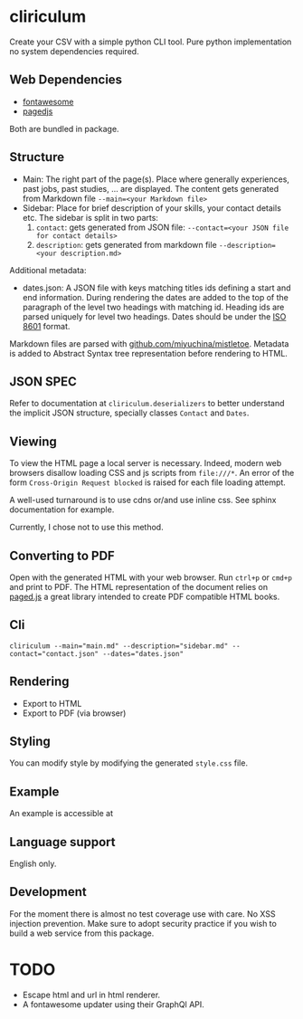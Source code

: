# cliriculum

Create your CSV with a simple python CLI tool.
Pure python implementation no system dependencies required.

## Web Dependencies

* [fontawesome](https://fontawesome.com/)
* [pagedjs](https://pagedjs.org/)

Both are bundled in package.

## Structure

* Main: The right part of the page(s). Place where generally experiences, past jobs, past studies, ... are displayed.
  The content gets generated from Markdown file `--main=<your Markdown file>` 
* Sidebar: Place for brief description of your skills, your contact details etc.
  The sidebar is split in two parts:
  1) `contact`: gets generated from JSON file: `--contact=<your JSON file for contact details>`
  2) `description`: gets generated from markdown file `--description=<your description.md>`

Additional metadata:

* dates.json: A JSON file with keys matching titles ids defining a start and end information. During rendering the dates are added to the top of the paragraph of the level two headings with matching id.
Heading ids are parsed uniquely for level two headings. Dates should be under the
[ISO 8601](https://en.wikipedia.org/wiki/ISO_8601) format.

Markdown files are parsed with [github.com/miyuchina/mistletoe](https://github.com/miyuchina/mistletoe).
Metadata is added to Abstract Syntax tree representation before rendering to HTML.

## JSON SPEC

Refer to documentation at `cliriculum.deserializers` to better understand
the implicit JSON structure, specially classes `Contact` and `Dates`.

## Viewing

To view the HTML page a local server is necessary.
Indeed, modern web browsers disallow
loading CSS and js scripts from `file:///*`. 
An error of the form `Cross-Origin Request blocked` is raised
for each file loading attempt.

A well-used turnaround is to use cdns or/and use
inline css. See sphinx documentation for example.

Currently, I chose not to use this method.


## Converting to PDF

Open with the generated HTML with your web browser.
Run `ctrl+p` or `cmd+p` and print to PDF.
The HTML representation of the document relies
on [paged.js](https://pagedjs.org/) a great library
intended to create PDF compatible HTML books.  

## Cli

```
cliriculum --main="main.md" --description="sidebar.md" --contact="contact.json" --dates="dates.json"
```

## Rendering

* Export to HTML
* Export to PDF (via browser)

## Styling

You can modify style by modifying the generated `style.css` file.

## Example

An example is accessible at [](example/index.html)

## Language support

English only.

## Development

For the moment there is almost no test coverage use with care.
No XSS injection prevention.
Make sure to adopt security practice if you wish to build a web service from
this package.


# TODO

* Escape html and url in html renderer.
* A fontawesome updater using their GraphQl API.
